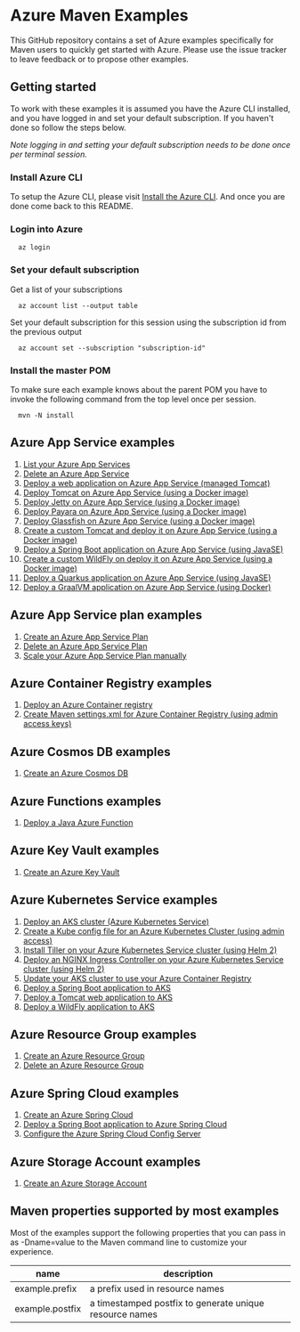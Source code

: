 
# Azure Maven Examples

This GitHub repository contains a set of Azure examples specifically for Maven users to quickly get started with Azure. Please use the issue tracker to leave feedback or to propose other examples.

## Getting started

To work with these examples it is assumed you have the Azure CLI installed, and you have logged in and set your default subscription. If you haven't done so follow the steps below.

_Note logging in and setting your default subscription needs to be done once per terminal session._

### Install Azure CLI

To setup the Azure CLI, please visit [Install the Azure CLI](https://docs.microsoft.com/en-us/cli/azure/install-azure-cli). And once you are done come back to this README.

### Login into Azure

````shell
  az login
````

### Set your default subscription

Get a list of your subscriptions

````shell
  az account list --output table
````

Set your default subscription for this session using the subscription id from the previous output

````shell
  az account set --subscription "subscription-id"
````

### Install the master POM

To make sure each example knows about the parent POM you have to invoke the following command from the top level once per session.

````shell
  mvn -N install
````

## Azure App Service examples

1. [List your Azure App Services](appservice-list/README.md)
1. [Delete an Azure App Service](appservice-delete/README.md)
1. [Deploy a web application on Azure App Service (managed Tomcat)](appservice-tomcat-helloworld/README.md)
1. [Deploy Tomcat on Azure App Service (using a Docker image)](appservice-docker-tomcat/README.md)
1. [Deploy Jetty on Azure App Service (using a Docker image)](appservice-docker-jetty/README.md)
1. [Deploy Payara on Azure App Service (using a Docker image)](appservice-docker-payara/README.md)
1. [Deploy Glassfish on Azure App Service (using a Docker image)](appservice-docker-glassfish/README.md)
1. [Create a custom Tomcat and deploy it on Azure App Service (using a Docker image)](appservice-docker-custom/README.md)
1. [Deploy a Spring Boot application on Azure App Service (using JavaSE)](appservice-javase-springboot/README.md)
1. [Create a custom WildFly on deploy it on Azure App Service (using a Docker image)](appservice-docker-wildfly/README.md)
1. [Deploy a Quarkus application on Azure App Service (using JavaSE)](appservice-javase-quarkus/README.md)
1. [Deploy a GraalVM application on Azure App Service (using Docker)](appservice-docker-graalvm/README.md)

## Azure App Service plan examples

1. [Create an Azure App Service Plan](appserviceplan-create/README.md)
1. [Delete an Azure App Service Plan](appserviceplan-delete/README.md)
1. [Scale your Azure App Service Plan manually](appserviceplan-scale-manually/README.md)

## Azure Container Registry examples

1. [Deploy an Azure Container registry](acr-create/README.md)
1. [Create Maven settings.xml for Azure Container Registry (using admin access keys)](acr-create-access-keys-settings-xml/README.md)

## Azure Cosmos DB examples

1. [Create an Azure Cosmos DB](cosmosdb-create/README.md)

## Azure Functions examples

1. [Deploy a Java Azure Function](function-java/README.md)

## Azure Key Vault examples

1. [Create an Azure Key Vault](keyvault-create/README.md)

## Azure Kubernetes Service examples

1. [Deploy an AKS cluster (Azure Kubernetes Service)](aks-create/README.md)
1. [Create a Kube config file for an Azure Kubernetes Cluster (using admin access)](aks-create-kube-config/README.md)
1. [Install Tiller on your Azure Kubernetes Service cluster (using Helm 2)](aks-install-tiller/README.md)
1. [Deploy an NGINX Ingress Controller on your Azure Kubernetes Service cluster (using Helm 2)](aks-deploy-nginx-ingress-controller/README.md)
1. [Update your AKS cluster to use your Azure Container Registry](aks-use-your-acr/README.md)
1. [Deploy a Spring Boot application to AKS](aks-springboot/README.md)
1. [Deploy a Tomcat web application to AKS](aks-tomcat/README.md)
1. [Deploy a WildFly application to AKS](aks-wildfly/README.md)

## Azure Resource Group examples

1. [Create an Azure Resource Group](resourcegroup-create/README.md)
1. [Delete an Azure Resource Group](resourcegroup-delete/README.md)

## Azure Spring Cloud examples

1. [Create an Azure Spring Cloud](spring-cloud/create/README.md)
1. [Deploy a Spring Boot application to Azure Spring Cloud](springcloud-helloworld/README.md)
1. [Configure the Azure Spring Cloud Config Server](spring-cloud/config-server/)

## Azure Storage Account examples

1. [Create an Azure Storage Account](storageaccount-create/README.md)

## Maven properties supported by most examples

Most of the examples support the following properties that you can pass in as -Dname=value to the Maven command line to customize your experience.

| name                   | description                                             |
|------------------------|---------------------------------------------------------|
| example.prefix         | a prefix used in resource names                         |
| example.postfix        | a timestamped postfix to generate unique resource names |
